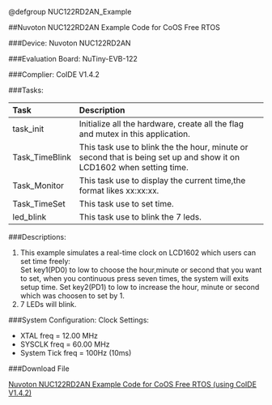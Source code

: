 @defgroup NUC122RD2AN_Example

##Nuvoton NUC122RD2AN Example Code for CoOS Free RTOS

###Device:
Nuvoton NUC122RD2AN

###Evaluation Board:
NuTiny-EVB-122

###Complier:
CoIDE V1.4.2

###Tasks:

Task|Description
:--|:--
task_init|Initialize all the hardware, create all the flag and mutex in this application.
Task_TimeBlink|This task use to blink the the hour, minute or second that is being set up and show it on LCD1602 when setting time.
Task_Monitor|This task use to display the current time,the format likes xx:xx:xx.
Task_TimeSet|This task use to set time.
led_blink|This task use to blink the 7 leds.

###Descriptions:
1. This example simulates a real-time clock on LCD1602 which users can set time freely:  
Set key1(PD0) to low to choose the hour,minute or second that you want to set, when you continuous press seven times, the system will exits setup time. Set key2(PD1) to low to increase the hour, minute or second which was choosen to set by 1.
2. 7 LEDs will blink. 

###System Configuration:
Clock Settings:

- XTAL   freq         = 12.00 MHz
- SYSCLK freq       = 60.00 MHz
- System Tick freq = 100Hz (10ms)

###Download File

[Nuvoton NUC122RD2AN Example Code for CoOS Free RTOS (using CoIDE V1.4.2)](http://www.coocox.org/download/downloadfile/CoOS/Demo/NUC122RD2AN_CoOS.zip)

